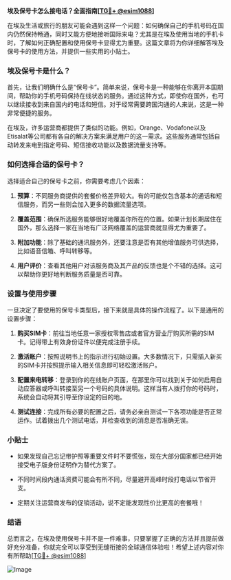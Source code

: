**埃及保号卡怎么接电话？全面指南[[TG💪+ @esim1088](https://t.me/s/esim1088)]**

在埃及生活或旅行的朋友可能会遇到这样一个问题：如何确保自己的手机号码在国内仍然保持畅通，同时又能方便地接听国际来电？尤其是在埃及使用当地的手机卡时，了解如何正确配置和使用保号卡显得尤为重要。这篇文章将为你详细解答埃及保号卡的使用方法，并提供一些实用的小贴士。

### 埃及保号卡是什么？

首先，让我们明确什么是“保号卡”。简单来说，保号卡是一种能够在你离开本国期间，帮助你的手机号码保持在线状态的服务。通过这种方式，即使你在国外，也可以继续接收到来自国内的电话和短信。对于经常需要跨国沟通的人来说，这是一种非常便捷的服务。

在埃及，许多运营商都提供了类似的功能。例如，Orange、Vodafone以及Etisalat等公司都有各自的解决方案来满足用户的这一需求。这些服务通常包括自动转发来电到指定号码、短信接收功能以及数据流量支持等。

### 如何选择合适的保号卡？

选择适合自己的保号卡之前，你需要考虑几个因素：

1. **预算**：不同服务商提供的套餐价格差异较大。有的可能仅包含基本的通话和短信服务，而另一些则会加入更多的数据流量选项。
   
2. **覆盖范围**：确保所选服务能够很好地覆盖你所在的位置。如果计划长期居住在国外，那么选择一家在当地有广泛网络覆盖的运营商就显得尤为重要了。

3. **附加功能**：除了基础的通讯服务外，还要注意是否有其他增值服务可供选择，比如语音信箱、呼叫转移等。

4. **用户评价**：查看其他用户对该服务商及其产品的反馈也是个不错的选择。这可以帮助你更好地判断服务质量是否可靠。

### 设置与使用步骤

一旦决定了要使用的保号卡类型后，接下来就是具体的操作流程了。以下是通用的设置步骤：

1. **购买SIM卡**：前往当地任意一家授权零售店或者官方营业厅购买所需的SIM卡。记得带上有效身份证件以便完成注册手续。

2. **激活账户**：按照说明书上的指示进行初始设置。大多数情况下，只需插入新买的SIM卡并按照提示输入相关信息即可轻松激活账户。

3. **配置来电转移**：登录到你的在线账户页面，在那里你可以找到关于如何启用自动应答器或呼叫转接至另一个号码的具体说明。这样当有人拨打你的号码时，系统会自动将其引导至你设定的目的地。

4. **测试连接**：完成所有必要的配置之后，请务必亲自测试一下各项功能是否正常运作。试着拨出几个测试电话，并检查收到的消息是否准确无误。

### 小贴士

- 如果发现自己忘记带护照等重要文件时不要慌张，现在大部分国家都已经开始接受电子版身份证明作为替代方案了。
  
- 不同时间段内通话资费可能会有所不同，尽量避开高峰时段打电话以节省开支。

- 定期关注运营商发布的促销活动，说不定能发现性价比更高的套餐哦！

### 结语

总而言之，在埃及使用保号卡并不是一件难事，只要掌握了正确的方法并且提前做好充分准备，你就完全可以享受到无缝衔接的全球通信体验啦！希望上述内容对你有所帮助[[TG💪+ @esim1088](https://t.me/s/esim1088)] 

![Image](https://i.postimg.cc/4NQfJmqS/Snipaste-2025-05-13-00-14-12.png)